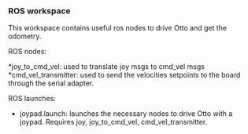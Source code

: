 ### ROS workspace

This workspace contains useful ros nodes to drive Otto and get the odometry.

ROS nodes:

*joy_to_cmd_vel: used to translate joy msgs to cmd_vel msgs
*cmd_vel_transmitter: used to send the velocities setpoints to the board through the serial adapter.

ROS launches:
* joypad.launch: launches the necessary nodes to drive Otto with a joypad. Requires joy, joy_to_cmd_vel, cmd_vel_transmitter.